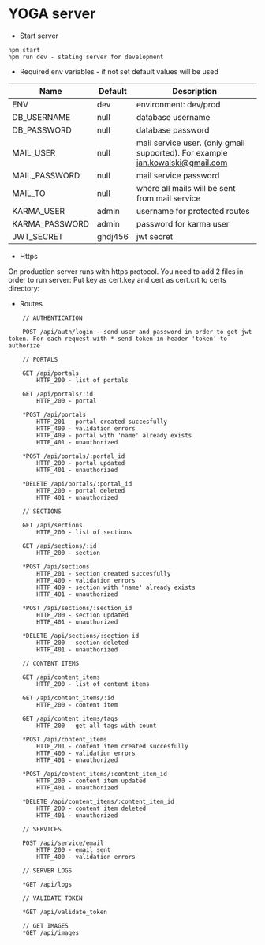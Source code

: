 # YOGA server

* Start server
```
npm start
npm run dev - stating server for development
```

* Required env variables - if not set default values will be used


Name | Default | Description
--- | --- | ---
ENV | dev | environment: dev/prod
DB_USERNAME | null | database username
DB_PASSWORD | null | database password
MAIL_USER | null | mail service user. (only gmail supported). For example jan.kowalski@gmail.com
MAIL_PASSWORD | null | mail service password
MAIL_TO | null | where all mails will be sent from mail service
KARMA_USER | admin | username for protected routes
KARMA_PASSWORD | admin | password for karma user
JWT_SECRET | ghdj456 | jwt secret

* Https

On production server runs with https protocol. You need to add 2 files in order to run server:
Put key as cert.key and cert as cert.crt to certs directory:

* Routes

```
    // AUTHENTICATION
    
    POST /api/auth/login - send user and password in order to get jwt token. For each request with * send token in header 'token' to authorize

    // PORTALS

    GET /api/portals
        HTTP_200 - list of portals
        
    GET /api/portals/:id
        HTTP_200 - portal
        
    *POST /api/portals
        HTTP_201 - portal created succesfully
        HTTP_400 - validation errors
        HTTP_409 - portal with 'name' already exists
        HTTP_401 - unauthorized

    *POST /api/portals/:portal_id
        HTTP_200 - portal updated
        HTTP_401 - unauthorized
        
    *DELETE /api/portals/:portal_id
        HTTP_200 - portal deleted    
        HTTP_401 - unauthorized
        
    // SECTIONS      
        
    GET /api/sections
        HTTP_200 - list of sections    
        
    GET /api/sections/:id
        HTTP_200 - section      
        
    *POST /api/sections
        HTTP_201 - section created succesfully
        HTTP_400 - validation errors
        HTTP_409 - section with 'name' already exists
        HTTP_401 - unauthorized
 
    *POST /api/sections/:section_id
        HTTP_200 - section updated
        HTTP_401 - unauthorized
     
    *DELETE /api/sections/:section_id
        HTTP_200 - section deleted
        HTTP_401 - unauthorized       
        
    // CONTENT ITEMS  
              
    GET /api/content_items
        HTTP_200 - list of content items              

    GET /api/content_items/:id
        HTTP_200 - content item

    GET /api/content_items/tags
        HTTP_200 - get all tags with count       
              
    *POST /api/content_items
        HTTP_201 - content item created succesfully
        HTTP_400 - validation errors
        HTTP_401 - unauthorized

    *POST /api/content_items/:content_item_id
        HTTP_200 - content item updated
        HTTP_401 - unauthorized
        
    *DELETE /api/content_items/:content_item_id
        HTTP_200 - content item deleted
        HTTP_401 - unauthorized           
        
    // SERVICES
    
    POST /api/service/email
        HTTP_200 - email sent
        HTTP_400 - validation errors
        
    // SERVER LOGS
    
    *GET /api/logs    
    
    // VALIDATE TOKEN
    
    *GET /api/validate_token   
    
    // GET IMAGES
    *GET /api/images    
           
```
